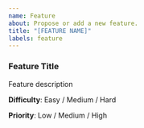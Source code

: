 ```yaml
---
name: Feature
about: Propose or add a new feature.
title: "[FEATURE NAME]"
labels: feature
---
```


### Feature Title

Feature description

**Difficulty**: Easy / Medium / Hard

**Priority**: Low / Medium / High
